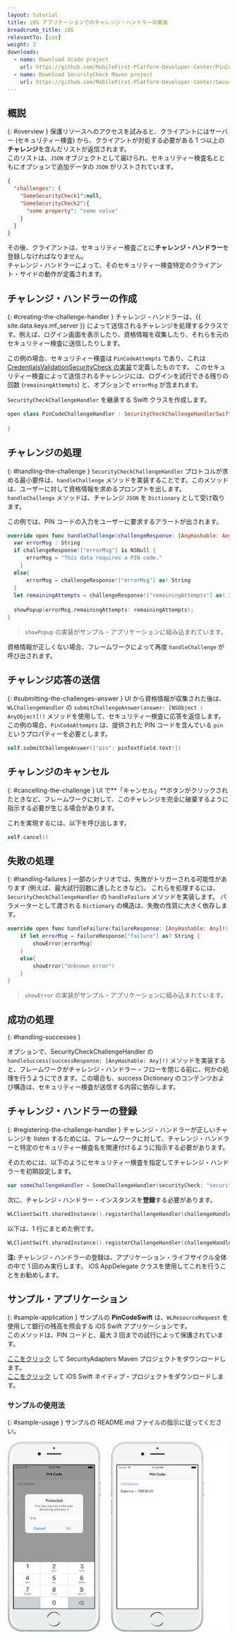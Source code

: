 ```yaml
---
layout: tutorial
title: iOS アプリケーションでのチャレンジ・ハンドラーの実装
breadcrumb_title: iOS
relevantTo: [ios]
weight: 3
downloads:
  - name: Download Xcode project
    url: https://github.com/MobileFirst-Platform-Developer-Center/PinCodeSwift/tree/release80
  - name: Download SecurityCheck Maven project
    url: https://github.com/MobileFirst-Platform-Developer-Center/SecurityCheckAdapters/tree/release80
---
```

<!-- NLS_CHARSET=UTF-8 -->
## 概説
{: #overview }
保護リソースへのアクセスを試みると、クライアントにはサーバー (セキュリティー検査) から、クライアントが対処する必要がある 1 つ以上の**チャレンジ**を含んだリストが返信されます。  
このリストは、`JSON` オブジェクトとして届けられ、セキュリティー検査名とともにオプションで追加データの `JSON` がリストされています。

```json
{
  "challenges": {
    "SomeSecurityCheck1":null,
    "SomeSecurityCheck2":{
      "some property": "some value"
    }
  }
}
```

その後、クライアントは、セキュリティー検査ごとに**チャレンジ・ハンドラー**を登録しなければなりません。  
チャレンジ・ハンドラーによって、そのセキュリティー検査特定のクライアント・サイドの動作が定義されます。

## チャレンジ・ハンドラーの作成
{: #creating-the-challenge-handler }
チャレンジ・ハンドラーは、{{ site.data.keys.mf_server }} によって送信されるチャレンジを処理するクラスです。例えば、ログイン画面を表示したり、資格情報を収集したり、それらを元のセキュリティー検査に送信したりします。

この例の場合、セキュリティー検査は `PinCodeAttempts` であり、これは [CredentialsValidationSecurityCheck の実装](../security-check)で定義したものです。 このセキュリティー検査によって送信されるチャレンジには、ログインを試行できる残りの回数 (`remainingAttempts`) と、オプションで `errorMsg` が含まれます。

`SecurityCheckChallengeHandler` を継承する Swift クラスを作成します。

```swift
open class PinCodeChallengeHandler : SecurityCheckChallengeHandlerSwift {

}
```

## チャレンジの処理
{: #handling-the-challenge }
`SecurityCheckChallengeHandler` プロトコルが求める最小要件は、`handleChallenge` メソッドを実装することです。このメソッドは、ユーザーに対して資格情報を求めるプロンプトを出します。 `handleChallenge` メソッドは、チャレンジ `JSON` を `Dictionary` として受け取ります。

この例では、PIN コードの入力をユーザーに要求するアラートが出されます。

```swift
override open func handleChallenge(challengeResponse: [AnyHashable: Any]!) {
  var errorMsg : String
  if challengeResponse!["errorMsg"] is NSNull {
      errorMsg = "This data requires a PIN code."
    }
  else{
      errorMsg = challengeResponse!["errorMsg"] as! String
  }
  let remainingAttempts = challengeResponse!["remainingAttempts"] as! Int + 2;

  showPopup(errorMsg,remainingAttempts: remainingAttempts);
}
```

> `showPopup` の実装がサンプル・アプリケーションに組み込まれています。

資格情報が正しくない場合、フレームワークによって再度 `handleChallenge` が呼び出されます。

## チャレンジ応答の送信
{: #submitting-the-challenges-answer }
UI から資格情報が収集された後は、`WLChallengeHandler` の `submitChallengeAnswer(answer: [NSObject : AnyObject]!)` メソッドを使用して、セキュリティー検査に応答を返信します。 この例の場合、`PinCodeAttempts` は、提供された PIN コードを含んでいる `pin` というプロパティーを必要とします。

```swift
self.submitChallengeAnswer(["pin": pinTextField.text!])
```

## チャレンジのキャンセル
{: #cancelling-the-challenge }
UI で**「キャンセル」**ボタンがクリックされたときなど、フレームワークに対して、このチャレンジを完全に破棄するように指示する必要が生じる場合があります。

これを実現するには、以下を呼び出します。

```swift
self.cancel()
```

## 失敗の処理
{: #handling-failures }
一部のシナリオでは、失敗がトリガーされる可能性があります (例えば、最大試行回数に達したときなど)。 これらを処理するには、`SecurityCheckChallengeHandler` の `handleFailure` メソッドを実装します。
パラメーターとして渡される `Dictionary` の構造は、失敗の性質に大きく依存します。

```swift
override open func handleFailure(failureResponse: [AnyHashable: Any]!) {
    if let errorMsg = failureResponse["failure"] as? String {
        showError(errorMsg)
    }
    else{
        showError("Unknown error")
    }
}
```

> `showError` の実装がサンプル・アプリケーションに組み込まれています。

## 成功の処理
{: #handling-successes }

オプションで、SecurityCheckChallengeHandler の `handleSuccess(successResponse: [AnyHashable: Any]!)` メソッドを実装すると、フレームワークがチャレンジ・ハンドラー・フローを閉じる前に、何かの処理を行うようにできます。この場合も、success Dictionary のコンテンツおよび構造は、セキュリティー検査が送信する内容に依存します。

## チャレンジ・ハンドラーの登録
{: #registering-the-challenge-handler }
チャレンジ・ハンドラーが正しいチャレンジを listen するためには、フレームワークに対して、チャレンジ・ハンドラーと特定のセキュリティー検査名を関連付けるように指示する必要があります。

そのためには、以下のようにセキュリティー検査を指定してチャレンジ・ハンドラーを初期設定します。

```swift
var someChallengeHandler = SomeChallengeHandler(securityCheck: "securityCheckName”);
```

次に、チャレンジ・ハンドラー・インスタンスを**登録**する必要があります。

```swift
WLClientSwift.sharedInstance().registerChallengeHandler(challengeHandler: someChallengeHandler);
```

以下は、1 行にまとめた例です。

```swift
WLClientSwift.sharedInstance().registerChallengeHandler(challengeHandler: PinCodeChallengeHandler(securityCheck: securityCheck));
```

**注:** チャレンジ・ハンドラーの登録は、アプリケーション・ライフサイクル全体の中で 1 回のみ実行します。 iOS AppDelegate クラスを使用してこれを行うことをお勧めします。

## サンプル・アプリケーション
{: #sample-application }
サンプルの **PinCodeSwift** は、`WLResourceRequest` を使用して銀行の残高を照会する iOS Swift アプリケーションです。  
このメソッドは、PIN コードと、最大 3 回までの試行によって保護されています。

[ここをクリック](https://github.com/MobileFirst-Platform-Developer-Center/SecurityCheckAdapters/tree/release80) して SecurityAdapters Maven プロジェクトをダウンロードします。  
[ここをクリック](https://github.com/MobileFirst-Platform-Developer-Center/PinCodeSwift/tree/release80) して iOS Swift ネイティブ・プロジェクトをダウンロードします。

### サンプルの使用法
{: #sample-usage }
サンプルの README.md ファイルの指示に従ってください。

![サンプル・アプリケーション](sample-application.png)
